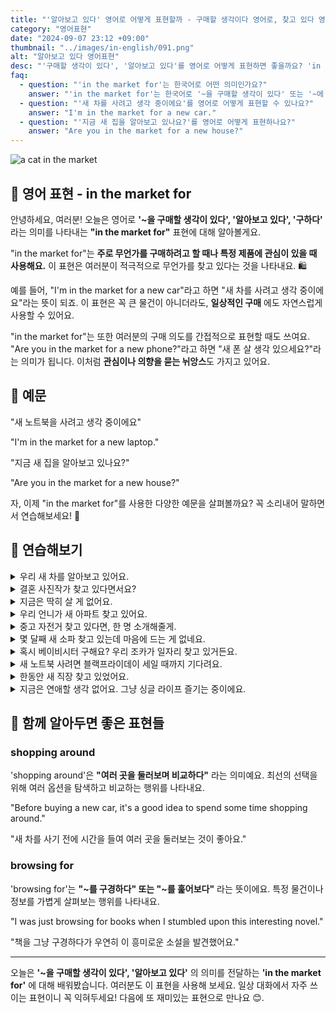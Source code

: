 ```yaml
---
title: "'알아보고 있다' 영어로 어떻게 표현할까 - 구매할 생각이다 영어로, 찾고 있다 영어로, 구하다 영어로"
category: "영어표현"
date: "2024-09-07 23:12 +09:00"
thumbnail: "../images/in-english/091.png"
alt: "알아보고 있다 영어표현"
desc: "'구매할 생각이 있다', '알아보고 있다'를 영어로 어떻게 표현하면 좋을까요? 'in the market for'라는 표현을 배워봅시다. '새 차를 사려고 생각 중이에요', '새 폰 살 생각 있으세요?' 등을 영어로 표현하는 법을 알아봅시다. 다양한 예문을 통해서 연습하고 본인의 표현으로 만들어 보세요."
faq:
  - question: "'in the market for'는 한국어로 어떤 의미인가요?"
    answer: "'in the market for'는 한국어로 '~을 구매할 생각이 있다' 또는 '~에 관심이 있다'라는 의미입니다."
  - question: "'새 차를 사려고 생각 중이에요'를 영어로 어떻게 표현할 수 있나요?"
    answer: "I'm in the market for a new car."
  - question: "'지금 새 집을 알아보고 있나요?'를 영어로 어떻게 표현하나요?"
    answer: "Are you in the market for a new house?"
---
```


![a cat in the market](../images/in-english/091-1.avif)

## 🌟 영어 표현 - in the market for

안녕하세요, 여러분! 오늘은 영어로 **'~을 구매할 생각이 있다', '알아보고 있다', '구하다'** 라는 의미를 나타내는 **"in the market for"** 표현에 대해 알아볼게요.

"in the market for"는 **주로 무언가를 구매하려고 할 때나 특정 제품에 관심이 있을 때 사용해요.** 이 표현은 여러분이 적극적으로 무언가를 찾고 있다는 것을 나타내요. 🛍️

예를 들어, "I'm in the market for a new car"라고 하면 "새 차를 사려고 생각 중이에요"라는 뜻이 되죠. 이 표현은 꼭 큰 물건이 아니더라도, **일상적인 구매** 에도 자연스럽게 사용할 수 있어요.

"in the market for"는 또한 여러분의 구매 의도를 간접적으로 표현할 때도 쓰여요. "Are you in the market for a new phone?"라고 하면 "새 폰 살 생각 있으세요?"라는 의미가 됩니다. 이처럼 **관심이나 의향을 묻는 뉘앙스**도 가지고 있어요.

<script async src="https://pagead2.googlesyndication.com/pagead/js/adsbygoogle.js?client=ca-pub-1465612013356152"
     crossorigin="anonymous"></script>
<!-- engple-horizontal-ad -->

<ins class="adsbygoogle"
     style="display:block"
     data-ad-client="ca-pub-1465612013356152"
     data-ad-slot="2106896038"
     data-ad-format="auto"
     data-full-width-responsive="true"></ins>

<script>
     (adsbygoogle = window.adsbygoogle || []).push({});
</script>

## 📖 예문

"새 노트북을 사려고 생각 중이에요"

"I'm in the market for a new laptop."

"지금 새 집을 알아보고 있나요?"

"Are you in the market for a new house?"

자, 이제 "in the market for"를 사용한 다양한 예문을 살펴볼까요? 꼭 소리내어 말하면서 연습해보세요! 🚀

## 💬 연습해보기

<details>
<summary>우리 새 차를 알아보고 있어요.</summary>
<span>We're in the market for a new car.</span>
</details>

<details>
<summary>결혼 사진작가 찾고 있다면서요?</summary>
<span>I hear you're in the market for a wedding photographer. </span>
</details>

<details>
<summary>지금은 딱히 살 게 없어요.</summary>
<span>I'm not really in the market for anything right now.</span>
</details>

<details>
<summary>우리 언니가 새 아파트 찾고 있어요.</summary>
<span>My sister's in the market for a new apartment.</span>
</details>

<details>
<summary>중고 자전거 찾고 있다면, 한 명 소개해줄게.</summary>
<span>Hey, if you're in the market for a used bike, I know someone selling one.</span>
</details>

<details>
<summary>몇 달째 새 소파 찾고 있는데 마음에 드는 게 없네요.</summary>
<span>We've been in the market for a new couch for months. Can't seem to find the right one.</span>
</details>

<details>
<summary>혹시 베이비시터 구해요? 우리 조카가 일자리 찾고 있거든요.</summary>
<span>Are you guys in the market for a babysitter? My niece is looking for work.</span>
</details>

<details>
<summary>새 노트북 사려면 블랙프라이데이 세일 때까지 기다려요.</summary>
<span>If you're in the market for a new laptop, wait for the Black Friday sales.</span>
</details>

<details>
<summary>한동안 새 직장 찾고 있었어요.</summary>
<span>I've been in the market for a new job for a while now.</span>
</details>

<details>
<summary>지금은 연애할 생각 없어요. 그냥 싱글 라이프 즐기는 중이에요.</summary>
<span>I'm not in the market for a relationship right now. Just <a href="/blog/in-english/128.enjoy-ing/">enjoying</a> being single.</span>
</details>

## 🤝 함께 알아두면 좋은 표현들

### shopping around

'shopping around'은 **"여러 곳을 둘러보며 비교하다"** 라는 의미예요. 최선의 선택을 위해 여러 옵션을 탐색하고 비교하는 행위를 나타내요.

"Before buying a new car, it's a good idea to spend some time shopping around."

"새 차를 사기 전에 시간을 들여 여러 곳을 둘러보는 것이 좋아요."

### browsing for

'browsing for'는 **"~를 구경하다" 또는 "~를 훑어보다"** 라는 뜻이에요. 특정 물건이나 정보를 가볍게 살펴보는 행위를 나타내요.

"I was just browsing for books when I stumbled upon this interesting novel."

"책을 그냥 구경하다가 우연히 이 흥미로운 소설을 발견했어요."

---

오늘은 **'~을 구매할 생각이 있다', '알아보고 있다'** 의 의미를 전달하는 **'in the market for'** 에 대해 배워봤습니다. 여러분도 이 표현을 사용해 보세요. 일상 대화에서 자주 쓰이는 표현이니 꼭 익혀두세요! 다음에 또 재미있는 표현으로 만나요 😊.
